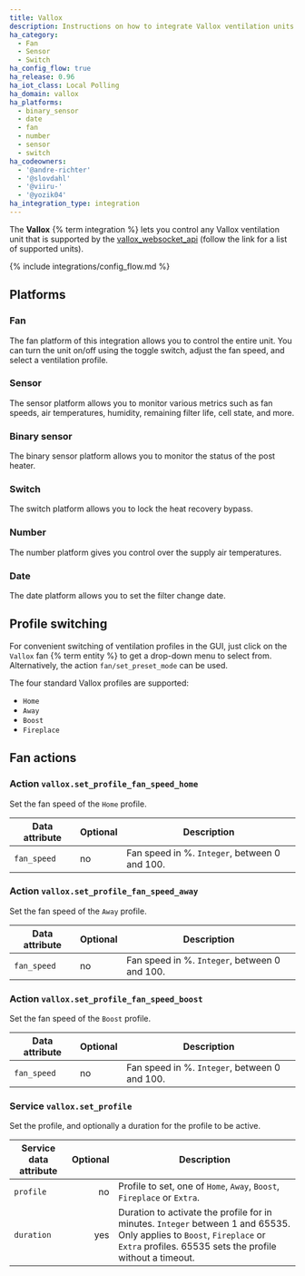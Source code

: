 ```yaml
---
title: Vallox
description: Instructions on how to integrate Vallox ventilation units into Home Assistant.
ha_category:
  - Fan
  - Sensor
  - Switch
ha_config_flow: true
ha_release: 0.96
ha_iot_class: Local Polling
ha_domain: vallox
ha_platforms:
  - binary_sensor
  - date
  - fan
  - number
  - sensor
  - switch
ha_codeowners:
  - '@andre-richter'
  - '@slovdahl'
  - '@viiru-'
  - '@yozik04'
ha_integration_type: integration
---
```


The **Vallox** {% term integration %} lets you control any Vallox ventilation unit that is supported by the [vallox_websocket_api](https://github.com/yozik04/vallox_websocket_api) (follow the link for a list of supported units).

{% include integrations/config_flow.md %}

## Platforms

### Fan

The fan platform of this integration allows you to control the entire unit. You can turn the unit on/off using the toggle switch, adjust the fan speed, and select a ventilation profile.

### Sensor

The sensor platform allows you to monitor various metrics such as fan speeds, air temperatures, humidity, remaining filter life, cell state, and more.

### Binary sensor

The binary sensor platform allows you to monitor the status of the post heater.

### Switch

The switch platform allows you to lock the heat recovery bypass.

### Number

The number platform gives you control over the supply air temperatures.

### Date

The date platform allows you to set the filter change date.


## Profile switching

For convenient switching of ventilation profiles in the GUI, just click on the `Vallox` fan {% term entity %} to get a drop-down menu to select from. Alternatively, the action `fan/set_preset_mode` can be used.

The four standard Vallox profiles are supported:

- `Home`
- `Away`
- `Boost`
- `Fireplace`

## Fan actions

### Action `vallox.set_profile_fan_speed_home`

Set the fan speed of the `Home` profile.

| Data attribute | Optional | Description                                     |
|------------------------|----------|-------------------------------------------------|
| `fan_speed`            |       no | Fan speed in %. `Integer`, between 0 and 100.   |

### Action `vallox.set_profile_fan_speed_away`

Set the fan speed of the `Away` profile.

| Data attribute | Optional | Description                                     |
|------------------------|----------|-------------------------------------------------|
| `fan_speed`            |       no | Fan speed in %. `Integer`, between 0 and 100.   |

### Action `vallox.set_profile_fan_speed_boost`

Set the fan speed of the `Boost` profile.

| Data attribute | Optional | Description                                     |
|------------------------|----------|-------------------------------------------------|
| `fan_speed`            |       no | Fan speed in %. `Integer`, between 0 and 100.   |

### Service `vallox.set_profile` 

Set the profile, and optionally a duration for the profile to be active.

| Service data attribute | Optional | Description                                                                                                                                                                          |
|------------------------|---------:|--------------------------------------------------------------------------------------------------------------------------------------------------------------------------------------|
| `profile`              |       no | Profile to set, one of `Home`, `Away`, `Boost`, `Fireplace` or `Extra`.                                                                                                              |
| `duration`             |      yes | Duration to activate the profile for in minutes. `Integer` between 1 and 65535. Only applies to  `Boost`, `Fireplace` or `Extra` profiles. 65535 sets the profile without a timeout. | 